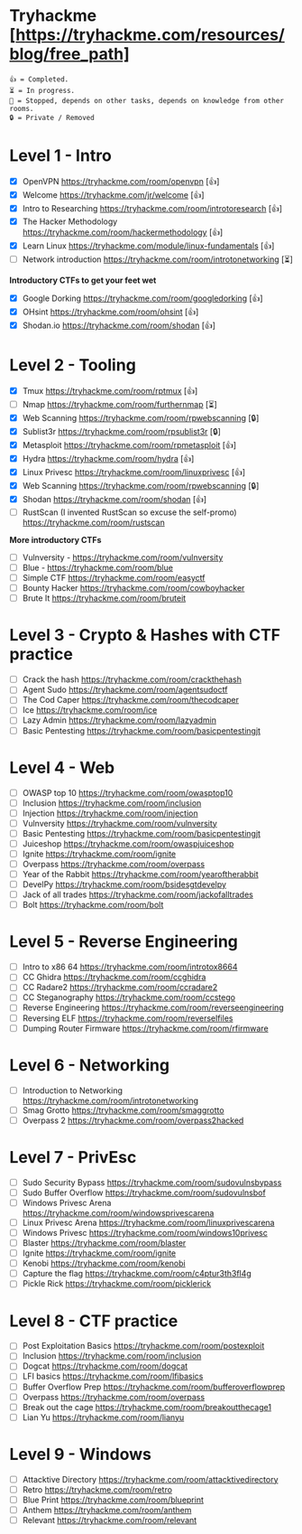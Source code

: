 # Tryhackme [https://tryhackme.com/resources/blog/free_path]

    👍 = Completed.
    ⏳ = In progress.
    🔴 = Stopped, depends on other tasks, depends on knowledge from other rooms.
    🔒 = Private / Removed

# Level 1 - Intro

- [x] OpenVPN https://tryhackme.com/room/openvpn                                                                [👍]
- [x] Welcome https://tryhackme.com/jr/welcome                                                                  [👍]
- [x] Intro to Researching https://tryhackme.com/room/introtoresearch                                           [👍]
- [x] The Hacker Methodology https://tryhackme.com/room/hackermethodology                                       [👍]
- [x] Learn Linux https://tryhackme.com/module/linux-fundamentals                                               [👍]
- [ ] Network introduction https://tryhackme.com/room/introtonetworking                                         [⏳]

**Introductory CTFs to get your feet wet**

- [x] Google Dorking https://tryhackme.com/room/googledorking                                                   [👍]
- [x] OHsint https://tryhackme.com/room/ohsint                                                                  [👍]
- [x] Shodan.io https://tryhackme.com/room/shodan                                                               [👍]

# Level 2 - Tooling
- [x] Tmux https://tryhackme.com/room/rptmux                                                                    [👍]
- [ ] Nmap https://tryhackme.com/room/furthernmap                                                               [⏳]
- [x] Web Scanning https://tryhackme.com/room/rpwebscanning                                                     [🔒]
- [x] Sublist3r https://tryhackme.com/room/rpsublist3r                                                          [🔒]
- [x] Metasploit https://tryhackme.com/room/rpmetasploit                                                        [👍]
- [x] Hydra https://tryhackme.com/room/hydra                                                                    [👍]
- [x] Linux Privesc https://tryhackme.com/room/linuxprivesc                                                     [👍]
- [x] Web Scanning https://tryhackme.com/room/rpwebscanning                                                     [🔒]
- [x] Shodan https://tryhackme.com/room/shodan                                                                  [👍]
- [ ] RustScan (I invented RustScan so excuse the self-promo) https://tryhackme.com/room/rustscan

**More introductory CTFs**
- [ ] Vulnversity - https://tryhackme.com/room/vulnversity
- [ ] Blue - https://tryhackme.com/room/blue
- [ ] Simple CTF https://tryhackme.com/room/easyctf
- [ ] Bounty Hacker https://tryhackme.com/room/cowboyhacker
- [ ] Brute It https://tryhackme.com/room/bruteit

# Level 3 - Crypto &amp; Hashes with CTF practice
- [ ] Crack the hash https://tryhackme.com/room/crackthehash
- [ ] Agent Sudo https://tryhackme.com/room/agentsudoctf
- [ ] The Cod Caper https://tryhackme.com/room/thecodcaper
- [ ] Ice https://tryhackme.com/room/ice
- [ ] Lazy Admin https://tryhackme.com/room/lazyadmin
- [ ] Basic Pentesting https://tryhackme.com/room/basicpentestingjt

# Level 4 - Web
- [ ] OWASP top 10 https://tryhackme.com/room/owasptop10
- [ ] Inclusion https://tryhackme.com/room/inclusion
- [ ] Injection https://tryhackme.com/room/injection
- [ ] Vulnversity https://tryhackme.com/room/vulnversity
- [ ] Basic Pentesting https://tryhackme.com/room/basicpentestingjt
- [ ] Juiceshop https://tryhackme.com/room/owaspjuiceshop
- [ ] Ignite https://tryhackme.com/room/ignite
- [ ] Overpass https://tryhackme.com/room/overpass
- [ ] Year of the Rabbit https://tryhackme.com/room/yearoftherabbit
- [ ] DevelPy https://tryhackme.com/room/bsidesgtdevelpy
- [ ] Jack of all trades https://tryhackme.com/room/jackofalltrades
- [ ] Bolt https://tryhackme.com/room/bolt

# Level 5 - Reverse Engineering
- [ ] Intro to x86 64 https://tryhackme.com/room/introtox8664
- [ ] CC Ghidra https://tryhackme.com/room/ccghidra
- [ ] CC Radare2 https://tryhackme.com/room/ccradare2
- [ ] CC Steganography https://tryhackme.com/room/ccstego
- [ ] Reverse Engineering https://tryhackme.com/room/reverseengineering
- [ ] Reversing ELF https://tryhackme.com/room/reverselfiles
- [ ] Dumping Router Firmware https://tryhackme.com/room/rfirmware

# Level 6 - Networking
- [ ] Introduction to Networking https://tryhackme.com/room/introtonetworking
- [ ] Smag Grotto https://tryhackme.com/room/smaggrotto
- [ ] Overpass 2 https://tryhackme.com/room/overpass2hacked

# Level 7 - PrivEsc
- [ ] Sudo Security Bypass https://tryhackme.com/room/sudovulnsbypass
- [ ] Sudo Buffer Overflow https://tryhackme.com/room/sudovulnsbof
- [ ] Windows Privesc Arena https://tryhackme.com/room/windowsprivescarena
- [ ] Linux Privesc Arena https://tryhackme.com/room/linuxprivescarena
- [ ] Windows Privesc https://tryhackme.com/room/windows10privesc
- [ ] Blaster https://tryhackme.com/room/blaster
- [ ] Ignite https://tryhackme.com/room/ignite
- [ ] Kenobi https://tryhackme.com/room/kenobi
- [ ] Capture the flag https://tryhackme.com/room/c4ptur3th3fl4g
- [ ] Pickle Rick https://tryhackme.com/room/picklerick

# Level 8 - CTF practice
- [ ] Post Exploitation Basics https://tryhackme.com/room/postexploit
- [ ] Inclusion https://tryhackme.com/room/inclusion
- [ ] Dogcat https://tryhackme.com/room/dogcat
- [ ] LFI basics https://tryhackme.com/room/lfibasics
- [ ] Buffer Overflow Prep https://tryhackme.com/room/bufferoverflowprep
- [ ] Overpass https://tryhackme.com/room/overpass
- [ ] Break out the cage https://tryhackme.com/room/breakoutthecage1
- [ ] Lian Yu https://tryhackme.com/room/lianyu

# Level 9 - Windows
- [ ] Attacktive Directory https://tryhackme.com/room/attacktivedirectory
- [ ] Retro https://tryhackme.com/room/retro
- [ ] Blue Print https://tryhackme.com/room/blueprint
- [ ] Anthem https://tryhackme.com/room/anthem
- [ ] Relevant https://tryhackme.com/room/relevant
